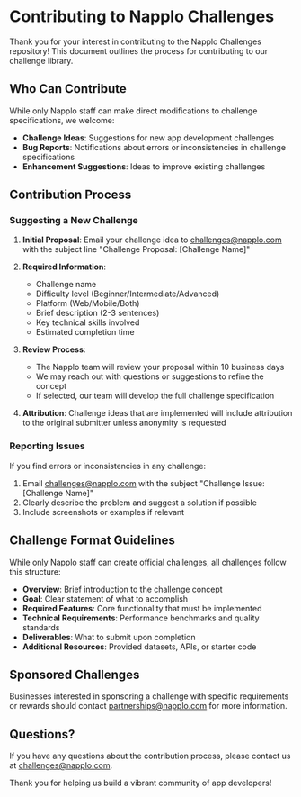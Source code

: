 # Contributing to Napplo Challenges

Thank you for your interest in contributing to the Napplo Challenges repository! This document outlines the process for contributing to our challenge library.

## Who Can Contribute

While only Napplo staff can make direct modifications to challenge specifications, we welcome:

- **Challenge Ideas**: Suggestions for new app development challenges
- **Bug Reports**: Notifications about errors or inconsistencies in challenge specifications
- **Enhancement Suggestions**: Ideas to improve existing challenges

## Contribution Process

### Suggesting a New Challenge

1. **Initial Proposal**: Email your challenge idea to challenges@napplo.com with the subject line "Challenge Proposal: [Challenge Name]"

2. **Required Information**:
   - Challenge name
   - Difficulty level (Beginner/Intermediate/Advanced)
   - Platform (Web/Mobile/Both)
   - Brief description (2-3 sentences)
   - Key technical skills involved
   - Estimated completion time

3. **Review Process**:
   - The Napplo team will review your proposal within 10 business days
   - We may reach out with questions or suggestions to refine the concept
   - If selected, our team will develop the full challenge specification

4. **Attribution**: Challenge ideas that are implemented will include attribution to the original submitter unless anonymity is requested

### Reporting Issues

If you find errors or inconsistencies in any challenge:

1. Email challenges@napplo.com with the subject "Challenge Issue: [Challenge Name]"
2. Clearly describe the problem and suggest a solution if possible
3. Include screenshots or examples if relevant

## Challenge Format Guidelines

While only Napplo staff can create official challenges, all challenges follow this structure:

- **Overview**: Brief introduction to the challenge concept
- **Goal**: Clear statement of what to accomplish
- **Required Features**: Core functionality that must be implemented
- **Technical Requirements**: Performance benchmarks and quality standards
- **Deliverables**: What to submit upon completion
- **Additional Resources**: Provided datasets, APIs, or starter code

## Sponsored Challenges

Businesses interested in sponsoring a challenge with specific requirements or rewards should contact partnerships@napplo.com for more information.

## Questions?

If you have any questions about the contribution process, please contact us at challenges@napplo.com.

Thank you for helping us build a vibrant community of app developers!
